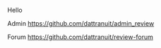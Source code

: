 Hello

Admin https://github.com/dattranuit/admin_review

Forum https://github.com/dattranuit/review-forum
